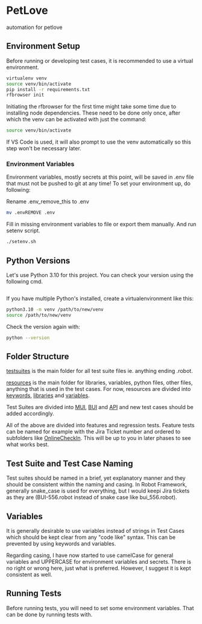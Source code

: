# PetLove
automation for petlove

## Environment Setup

Before running or developing test cases, it is recommended to use a virtual environment.

``` bash
virtualenv venv
source venv/bin/activate
pip install -r requirements.txt
rfbrowser init
```

Initiating the rfbrowser for the first time might take some time due to installing node dependencies. These need to be done only once, after which the venv can be activated with just the command:

``` bash
source venv/bin/activate
```

If VS Code is used, it will also prompt to use the venv automatically so this step won't be necessary later.

### Environment Variables

Environment variables, mostly secrets at this point, will be saved in .env file that must not be pushed to git at any time! To set your environment up, do following:

Rename .env_remove_this to .env

``` bash
mv .envREMOVE .env
```

Fill in missing environment variables to file or export them manually. And run setenv script.

``` bash
./setenv.sh
```

## Python Versions

Let's use Python 3.10 for this project. You can check your version using the following cmd.

```python --version
```

If you have multiple Python's installed, create a virtualenvironment like this:

``` bash
python3.10 -m venv /path/to/new/venv
source /path/to/new/venv
```

Check the version again with:

``` bash
python --version
```

## Folder Structure

[testsuites](/testsuites/) is the main folder for all test suite files ie. anything ending .robot.

[resources](/resources/) is the main folder for libraries, variables, python files, other files, anything that is used in the test cases. For now, resources are divided into [keywords](/resources/keywords/), [libraries](/resources/libraries/) and [variables](/resources/variables/).

Test Suites are divided into [MUI](/testsuites/MUI/), [BUI](/testsuites/BUI/) and [API](/testsuites/API/) and new test cases should be added accordingly.

All of the above are divided into features and regression tests. Feature tests can be named for example with the Jira Ticket number and ordered to subfolders like [OnlineCheckIn](/testsuites/MUI/feature/OnlineCheckIn/). This will be up to you in later phases to see what works best.

## Test Suite and Test Case Naming

Test suites should be named in a brief, yet explanatory manner and they should be consistent within the naming and casing. In Robot Framework, generally snake_case is used for everything, but I would keepi Jira tickets as they are (BUI-556.robot instead of snake case like bui_556.robot).

## Variables

It is generally desirable to use variables instead of strings in Test Cases which should be kept clear from any "code like" syntax. This can be prevented by using keywords and variables.

Regarding casing, I have now started to use camelCase for general variables and UPPERCASE for environment variables and secrets. There is no right or wrong here, just what is preferred. However, I suggest it is kept consistent as well.

## Running Tests

Before running tests, you will need to set some environment variables. That can be done by running tests with.

